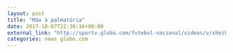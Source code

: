 ```yaml
---
layout: post
title: "Mão à palmatória"
date: 2017-10-07T22:30:16+00:00
external_link: "http://sportv.globo.com/futebol-nacional/videos/v/sheik-lamenta-falta-de-atencao-tatica-da-ponte-preta-manter-o-nivel-de-concentracao/6202319/"
categories: news globo.com
---
```


